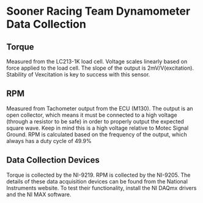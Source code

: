 # Sooner Racing Team Dynamometer Data Collection

## Torque
Measured from the LC213-1K load cell. Voltage scales linearly based on force applied to the load cell. The slope of the output is 2mV/V(excitation). Stability of Vexcitation is key to success with this sensor.
## RPM
Measured from Tachometer output from the ECU (M130). The output is an open collector, which means it must be connected to a high voltage (through a resistor to be safe) in order to properly output the expected square wave. Keep in mind this is a high voltage relative to Motec Signal Ground. RPM is calculated based on the frequency of the output, which always has a duty cycle of 49.9%

## Data Collection Devices
Torque is collected by the NI-9219. RPM is collected by the NI-9205. The details of these data acquisition devices can be found from the National Instruments website. To test their functionality, install the NI DAQmx drivers and the NI MAX software. 

